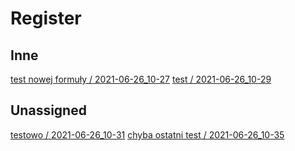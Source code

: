 # Register

## Inne
[test nowej formuły / 2021-06-26_10-27](https://github.com/florekem/zet/2021-06-26_10-27)
[test / 2021-06-26_10-29](https://github.com/florekem/zet/2021-06-26_10-29)

## Unassigned

[testowo / 2021-06-26_10-31](https://github.com/florekem/zet/2021-06-26_10-31)
[chyba ostatni test / 2021-06-26_10-35](https://github.com/florekem/zet/2021-06-26_10-35)
